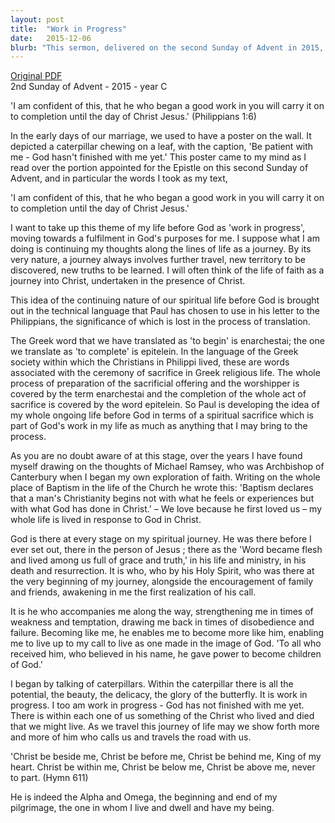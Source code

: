 ```yaml
---
layout: post
title:  "Work in Progress"
date:   2015-12-06
blurb: "This sermon, delivered on the second Sunday of Advent in 2015, explores the theme of life as a 'work in progress' under God's guidance. Drawing on the words of Philippians 1:6, the sermon underscores the continuous nature of our spiritual journey, likening it to a sacrificial offering in progress. It emphasizes that God is present at every stage of this journey, guiding us towards becoming more like Him."
---
```

[Original PDF](/assets/pdf/advent22015.pdf)    
2nd Sunday of Advent - 2015 - year C

'I am confident of this, that he who began a good work in you will carry it on to completion until the day of Christ Jesus.' (Philippians 1:6)

In the early days of our marriage, we used to have a poster on the wall. It depicted a caterpillar chewing on a leaf, with the caption, 'Be patient with me - God hasn't finished with me yet.' This poster came to my mind as I read over the portion appointed for the Epistle on this second Sunday of Advent, and in particular the words I took as my text,

'I am confident of this, that he who began a good work in you will carry it on to completion until the day of Christ Jesus.'

I want to take up this theme of my life before God as 'work in progress', moving towards a fulfilment in God's purposes for me. I suppose what I am doing is continuing my thoughts along the lines of life as a journey. By its very nature, a journey always involves further travel, new territory to be discovered, new truths to be learned. I will often think of the life of faith as a journey into Christ, undertaken in the presence of Christ.

This idea of the continuing nature of our spiritual life before God is brought out in the technical language that Paul has chosen to use in his letter to the Philippians, the significance of which is lost in the process of translation.

The Greek word that we have translated as 'to begin' is enarchestai; the one we translate as 'to complete' is epitelein. In the language of the Greek society within which the Christians in Philippi lived, these are words associated with the ceremony of sacrifice in Greek religious life. The whole process of preparation of the sacrificial offering and the worshipper is covered by the term enarchestai and the completion of the whole act of sacrifice is covered by the word epitelein. So Paul is developing the idea of my whole ongoing life before God in terms of a spiritual sacrifice which is part of God's work in my life as much as anything that I may bring to the process.

As you are no doubt aware of at this stage, over the years I have found myself drawing on the thoughts of Michael Ramsey, who was Archbishop of Canterbury when I began my own exploration of faith. Writing on the whole place of Baptism in the life of the Church he wrote this: 'Baptism declares that a man's Christianity begins not with what he feels or experiences but with what God has done in Christ.' – We love because he first loved us – my whole life is lived in response to God in Christ.

God is there at every stage on my spiritual journey. He was there before I ever set out, there in the person of Jesus ; there as the 'Word became flesh and lived among us full of grace and truth,' in his life and ministry, in his death and resurrection. It is who, who by his Holy Spirit, who was there at the very beginning of my journey, alongside the encouragement of family and friends, awakening in me the first realization of his call.

It is he who accompanies me along the way, strengthening me in times of weakness and temptation, drawing me back in times of disobedience and failure. Becoming like me, he enables me to become more like him, enabling me to live up to my call to live as one made in the image of God. 'To all who received him, who believed in his name, he gave power to become children of God.'

I began by talking of caterpillars. Within the caterpillar there is all the potential, the beauty, the delicacy, the glory of the butterfly. It is work in progress. I too am work in progress - God has not finished with me yet. There is within each one of us something of the Christ who lived and died that we might live. As we travel this journey of life may we show forth more and more of him who calls us and travels the road with us.

'Christ be beside me,
Christ be before me,
Christ be behind me,
King of my heart.
Christ be within me,
Christ be below me,
Christ be above me,
never to part. (Hymn 611)

He is indeed the Alpha and Omega, the beginning and end of my pilgrimage, the one in whom I live and dwell and have my being.
